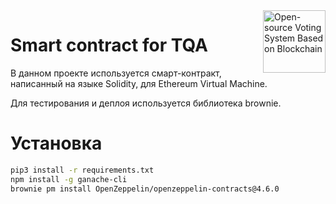 <a>
  <img alt="Open-source Voting System Based on Blockchain" title="Open-source Voting System Based on Blockchain" align="right" width="100px" src="https://www.hse.ru/mirror/pubs/share/520282343">
</a>

# Smart contract for TQA

В данном проекте используется смарт-контракт, написанный на языке Solidity, для Ethereum Virtual Machine.

Для тестирования и деплоя используется библиотека brownie.


# Установка

```bash
pip3 install -r requirements.txt
npm install -g ganache-cli
brownie pm install OpenZeppelin/openzeppelin-contracts@4.6.0
```